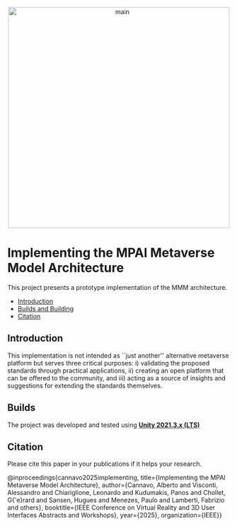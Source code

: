 <p align="center">
  <img src="CET-VR.png" alt="main" width="500">
</p>

# Implementing the MPAI Metaverse Model Architecture
This project presents a prototype implementation of the MMM architecture.

* [Introduction](#introduction)
* [Builds and Building](#builds)
* [Citation](#citation)

## Introduction
This implementation is not intended as ``just another'' alternative metaverse platform but serves three critical purposes: i) validating the proposed standards through practical applications, ii) creating an open platform that can be offered to the community, and iii) acting as a source of insights and suggestions for extending the standards themselves.

## Builds
The project was developed and tested using [**Unity 2021.3.x (LTS)**](https://unity3d.com/unity/qa/lts-releases?version=2021.3)


## Citation
Please cite this paper in your publications if it helps your research.

  @inproceedings{cannavo2025implementing,
  title={Implementing the MPAI Metaverse Model Architecture},
  author={Cannavo, Alberto and Visconti, Alessandro and Chiariglione, Leonardo and Kudumakis, Panos and Chollet, G{\'e}rard and Sansen, Hugues and Menezes, Paulo and Lamberti, Fabrizio and others},
  booktitle={IEEE Conference on Virtual Reality and 3D User Interfaces Abstracts and Workshops},
  year={2025},
  organization={IEEE}}
